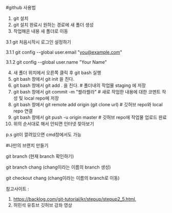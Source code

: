 #github 사용법
1. git 설치
2. git 설치 완료시 원하는 경로에 새 폴더 생성
3. 작업해온 내용 새 폴더로 이동

3.1 git 처음시작시 로그인 설정하기

3.1.1 git config --global user.email "you@example.com"

3.1.2 git config --global user.name "Your Name"


4. 새 폴더 위치에서 오른쪽 클릭 후 git bash 실행
5. git bash 창에서 git init 을 친다.
6. git bash 창에서 git add . 을 친다.  # 폴더내의 작업물 staging 에 저장
7. git bash 창에서 git commit -m "쏼라쏼라" # 새로 작업한 내용에 대한 코멘트 작성 및 local repo에 저장
8. git bash 창에서 git remote add origin (git clone url) # 깃허브 repo와 local repo 연결
8. git bash 창에서 git push -u origin master # 깃허브 repo에 작업물 업로드 완료
9. 위의 순서대로 해서 안되면 인터넷 찾아보기

p.s git이 깔려있으면 cmd창에서도 가능

#나만의 브랜치 만들기

 git branch  (현재 branch 확인하기)
 
 git branch chang (chang이라는 이름의 branch 생성)
 
 git checkout chang (chang이라는 이름의 branch로 이동)

참고사이트 : 
1. https://backlog.com/git-tutorial/kr/stepup/stepup2_5.html, 
2. 허민석 유튜브 깃허브 강좌 영상
